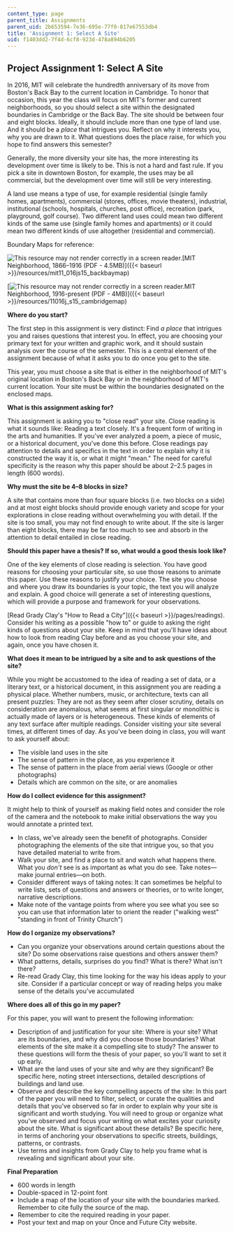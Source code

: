 ```yaml
---
content_type: page
parent_title: Assignments
parent_uid: 2b653594-7e36-695e-77f0-817e67553db4
title: 'Assignment 1: Select A Site'
uid: f1403dd2-7f4d-6cf8-923d-478a894b6205
---
```


Project Assignment 1: Select A Site
-----------------------------------

In 2016, MIT will celebrate the hundredth anniversary of its move from Boston's Back Bay to the current location in Cambridge. To honor that occasion, this year the class will focus on MIT's former and current neighborhoods, so you should select a site within the designated boundaries in Cambridge or the Back Bay. The site should be between four and eight blocks. Ideally, it should include more than one type of land use. And it should be a _place_ that intrigues you. Reflect on why it interests you, why you are drawn to it. What questions does the place raise, for which you hope to find answers this semester?

Generally, the more diversity your site has, the more interesting its development over time is likely to be. This is not a hard and fast rule. If you pick a site in downtown Boston, for example, the uses may be all commercial, but the development over time will still be very interesting.

A land use means a type of use, for example residential (single family homes, apartments), commercial (stores, offices, movie theaters), industrial, institutional (schools, hospitals, churches, post office), recreation (park, playground, golf course). Two different land uses could mean two different kinds of the same use (single family homes and apartments) or it could mean two different kinds of use altogether (residential and commercial).

Boundary Maps for reference:

![This resource may not render correctly in a screen reader.](/images/inacessible.gif)[MIT Neighborhood, 1866–1916 (PDF - 4.5MB)]({{< baseurl >}}/resources/mit11_016js15_backbaymap)

[![This resource may not render correctly in a screen reader.](/images/inacessible.gif)MIT Neighborhood, 1916-present (PDF - 4MB)]({{< baseurl >}}/resources/11016j_s15_cambridgemap)

**Where do you start?**

The first step in this assignment is very distinct: Find _a place_ that intrigues you and raises questions that interest you. In effect, you are choosing your primary text for your written and graphic work, and it should sustain analysis over the course of the semester. This is a central element of the assignment because of what it asks you to do once you get to the site.

This year, you must choose a site that is either in the neighborhood of MIT's original location in Boston's Back Bay _or_ in the neighborhood of MIT's current location. Your site must be within the boundaries designated on the enclosed maps.

**What is this assignment asking for?**

This assignment is asking you to "close read" your site. Close reading is what it sounds like: Reading a text closely. It's a frequent form of writing in the arts and humanities. If you've ever analyzed a poem, a piece of music, or a historical document, you've done this before. Close readings pay attention to details and specifics in the text in order to explain why it is constructed the way it is, or what it might "mean." The need for careful specificity is the reason why this paper should be about 2–2.5 pages in length (600 words).

**Why must the site be 4–8 blocks in size?**

A site that contains more than four square blocks (i.e. two blocks on a side) and at most eight blocks should provide enough variety and scope for your explorations in close reading without overwhelming you with detail. If the site is too small, you may not find enough to write about. If the site is larger than eight blocks, there may be far too much to see and absorb in the attention to detail entailed in close reading.

**Should this paper have a thesis? If so, what would a good thesis look like?**

One of the key elements of close reading is selection. You have good reasons for choosing your particular site, so use those reasons to animate this paper. Use these reasons to justify your choice. The site you choose and where you draw its boundaries is your topic, the text you will analyze and explain. A good choice will generate a set of interesting questions, which will provide a purpose and framework for your observations.

[Read Grady Clay's "How to Read a City"]({{< baseurl >}}/pages/readings). Consider his writing as a possible "how to" or guide to asking the right kinds of questions about your site. Keep in mind that you'll have ideas about how to look from reading Clay before and as you choose your site, and again, once you have chosen it.

**What does it mean to be intrigued by a site and to ask questions of the site?**

While you might be accustomed to the idea of reading a set of data, or a literary text, or a historical document, in this assignment you are reading a physical place. Whether numbers, music, or architecture, texts can all present puzzles: They are not as they seem after closer scrutiny, details on consideration are anomalous, what seems at first singular or monolithic is actually made of layers or is heterogeneous. These kinds of elements of any text surface after multiple readings. Consider visiting your site several times, at different times of day. As you've been doing in class, you will want to ask yourself about:

*   The visible land uses in the site
*   The sense of pattern in the place, as you experience it
*   The sense of pattern in the place from aerial views (Google or other photographs)
*   Details which are common on the site, or are anomalies

**How do I collect evidence for this assignment?**

It might help to think of yourself as making field notes and consider the role of the camera and the notebook to make initial observations the way you would annotate a printed text.

*   In class, we've already seen the benefit of photographs. Consider photographing the elements of the site that intrigue you, so that you have detailed material to write from.
*   Walk your site, and find a place to sit and watch what happens there. What you _don't_ see is as important as what you do see. Take notes—make journal entries—on both.
*   Consider different ways of taking notes: It can sometimes be helpful to write lists, sets of questions and answers or theories, or to write longer, narrative descriptions.
*   Make note of the vantage points from where you see what you see so you can use that information later to orient the reader ("walking west" "standing in front of Trinity Church")

**How do I organize my observations?**

*   Can you organize your observations around certain questions about the site? Do some observations raise questions and others answer them?
*   What patterns, details, surprises do you find? What is there? What isn't there?
*   Re-read Grady Clay, this time looking for the way his ideas apply to your site. Consider if a particular concept or way of reading helps you make sense of the details you've accumulated

**Where does all of this go in my paper?**

For this paper, you will want to present the following information:

*   Description of and justification for your site: Where is your site? What are its boundaries, and why did you choose those boundaries? What elements of the site make it a compelling site to study? The answer to these questions will form the thesis of your paper, so you'll want to set it up early.
*   What are the land uses of your site and why are they significant? Be specific here, noting street intersections, detailed descriptions of buildings and land use.
*   Observe and describe the key compelling aspects of the site: In this part of the paper you will need to filter, select, or curate the qualities and details that you've observed so far in order to explain why your site is significant and worth studying. You will need to group or organize what you've observed and focus your writing on what excites your curiosity about the site. What is significant about these details? Be specific here, in terms of anchoring your observations to specific streets, buildings, patterns, or contrasts.
*   Use terms and insights from Grady Clay to help you frame what is revealing and significant about your site.

**Final Preparation**

*   600 words in length
*   Double-spaced in 12-point font
*   Include a map of the location of your site with the boundaries marked. Remember to cite fully the source of the map.
*   Remember to cite the required reading in your paper.
*   Post your text and map on your Once and Future City website.